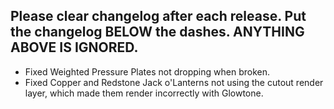Please clear changelog after each release.
Put the changelog BELOW the dashes. ANYTHING ABOVE IS IGNORED.
-----------------
- Fixed Weighted Pressure Plates not dropping when broken.
- Fixed Copper and Redstone Jack o'Lanterns not using the cutout render layer, which made them render incorrectly with Glowtone.
